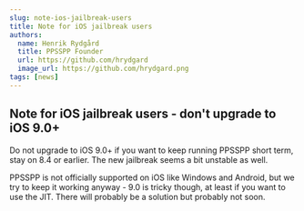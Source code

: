 ```yaml
---
slug: note-ios-jailbreak-users
title: Note for iOS jailbreak users
authors:
  name: Henrik Rydgård
  title: PPSSPP Founder
  url: https://github.com/hrydgard
  image_url: https://github.com/hrydgard.png
tags: [news]
---
```


## Note for iOS jailbreak users - don't upgrade to iOS 9.0+

Do not upgrade to iOS 9.0+ if you want to keep running PPSSPP short term, stay on 8.4 or earlier. The new jailbreak seems a bit unstable as well.

PPSSPP is not officially supported on iOS like Windows and Android, but we try to keep it working anyway - 9.0 is tricky though, at least if you want to use the JIT. There will probably be a solution but probably not soon.
